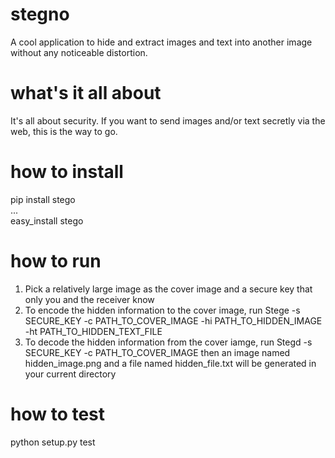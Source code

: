 # stegno
A cool application to hide and extract images and text into another image without any noticeable distortion.

# what's it all about
It's all about security. If you want to send images and/or text secretly via the web, this is the way to go. 

# how to install
pip install stego <br />
... <br />
easy_install stego

# how to run
1. Pick a relatively large image as the cover image and a secure key that only you and the receiver know
2. To encode the hidden information to the cover image, run 
        Stege -s SECURE_KEY -c PATH_TO_COVER_IMAGE -hi PATH_TO_HIDDEN_IMAGE -ht PATH_TO_HIDDEN_TEXT_FILE
3. To decode the hidden information from the cover iamge, run
        Stegd -s SECURE_KEY -c PATH_TO_COVER_IMAGE
  then an image named hidden_image.png and a file named hidden_file.txt will be generated in your current directory
  
# how to test
python setup.py test
